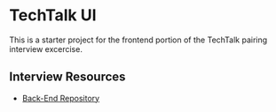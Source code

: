# TechTalk UI

This is a starter project for the frontend portion of the TechTalk pairing interview excercise.

## Interview Resources
- [Back-End Repository](https://github.homedepot.com/homedepot/techtalkws)
